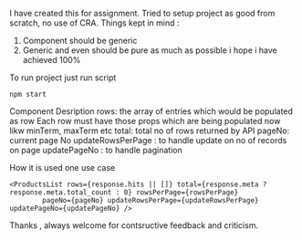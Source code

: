 I have created this for assignment.
Tried to setup project as good from scratch, no use of CRA.
Things kept in mind :
1) Component should be generic
2) Generic and even should be pure as much as possible i hope i have achieved 100%

To run project just run script 
```
npm start
```

Component Desription
rows: the array of entries which would be populated as row
Each row must have those props which are being populated now likw minTerm, maxTerm etc
total: total no of rows returned by API
pageNo: current page No
updateRowsPerPage : to handle update on no of records on page
updatePageNo : to handle pagination

How it is used one use case 
```
<ProductsList rows={response.hits || []} total={response.meta ? response.meta.total_count : 0} rowsPerPage={rowsPerPage}
        pageNo={pageNo} updateRowsPerPage={updateRowsPerPage} updatePageNo={updatePageNo} />
```


Thanks , always welcome for contsructive feedback and criticism.
